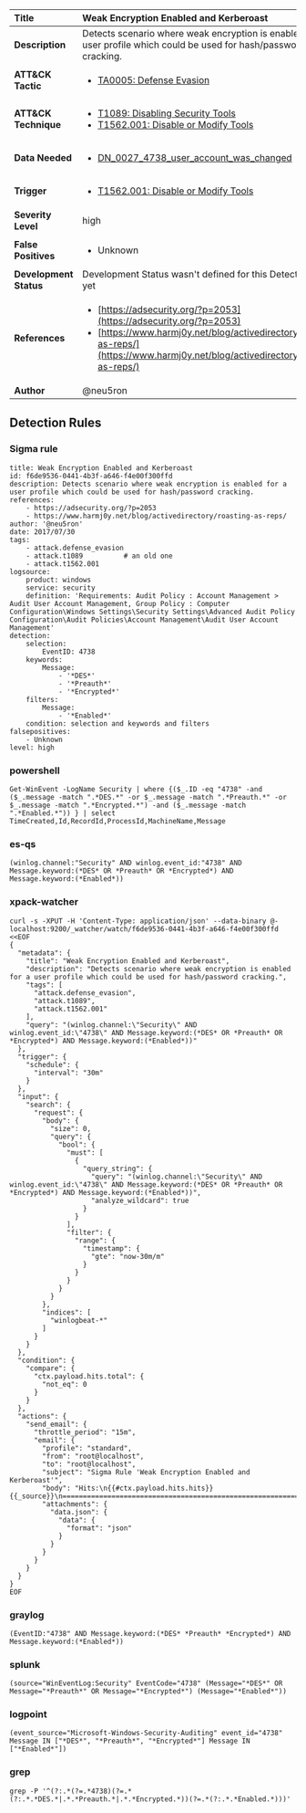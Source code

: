| Title                    | Weak Encryption Enabled and Kerberoast       |
|:-------------------------|:------------------|
| **Description**          | Detects scenario where weak encryption is enabled for a user profile which could be used for hash/password cracking. |
| **ATT&amp;CK Tactic**    |  <ul><li>[TA0005: Defense Evasion](https://attack.mitre.org/tactics/TA0005)</li></ul>  |
| **ATT&amp;CK Technique** | <ul><li>[T1089: Disabling Security Tools](https://attack.mitre.org/techniques/T1089)</li><li>[T1562.001: Disable or Modify Tools](https://attack.mitre.org/techniques/T1562/001)</li></ul>  |
| **Data Needed**          | <ul><li>[DN_0027_4738_user_account_was_changed](../Data_Needed/DN_0027_4738_user_account_was_changed.md)</li></ul>  |
| **Trigger**              | <ul><li>[T1562.001: Disable or Modify Tools](../Triggers/T1562.001.md)</li></ul>  |
| **Severity Level**       | high |
| **False Positives**      | <ul><li>Unknown</li></ul>  |
| **Development Status**   |  Development Status wasn't defined for this Detection Rule yet  |
| **References**           | <ul><li>[https://adsecurity.org/?p=2053](https://adsecurity.org/?p=2053)</li><li>[https://www.harmj0y.net/blog/activedirectory/roasting-as-reps/](https://www.harmj0y.net/blog/activedirectory/roasting-as-reps/)</li></ul>  |
| **Author**               | @neu5ron |


## Detection Rules

### Sigma rule

```
title: Weak Encryption Enabled and Kerberoast
id: f6de9536-0441-4b3f-a646-f4e00f300ffd
description: Detects scenario where weak encryption is enabled for a user profile which could be used for hash/password cracking.
references:
    - https://adsecurity.org/?p=2053
    - https://www.harmj0y.net/blog/activedirectory/roasting-as-reps/
author: '@neu5ron'
date: 2017/07/30
tags:
    - attack.defense_evasion
    - attack.t1089          # an old one
    - attack.t1562.001
logsource:
    product: windows
    service: security
    definition: 'Requirements: Audit Policy : Account Management > Audit User Account Management, Group Policy : Computer Configuration\Windows Settings\Security Settings\Advanced Audit Policy Configuration\Audit Policies\Account Management\Audit User Account Management'
detection:
    selection:
        EventID: 4738
    keywords:
        Message:
            - '*DES*'
            - '*Preauth*'
            - '*Encrypted*'
    filters:
        Message:
            - '*Enabled*'
    condition: selection and keywords and filters
falsepositives:
    - Unknown
level: high

```





### powershell
    
```
Get-WinEvent -LogName Security | where {($_.ID -eq "4738" -and ($_.message -match ".*DES.*" -or $_.message -match ".*Preauth.*" -or $_.message -match ".*Encrypted.*") -and ($_.message -match ".*Enabled.*")) } | select TimeCreated,Id,RecordId,ProcessId,MachineName,Message
```


### es-qs
    
```
(winlog.channel:"Security" AND winlog.event_id:"4738" AND Message.keyword:(*DES* OR *Preauth* OR *Encrypted*) AND Message.keyword:(*Enabled*))
```


### xpack-watcher
    
```
curl -s -XPUT -H 'Content-Type: application/json' --data-binary @- localhost:9200/_watcher/watch/f6de9536-0441-4b3f-a646-f4e00f300ffd <<EOF
{
  "metadata": {
    "title": "Weak Encryption Enabled and Kerberoast",
    "description": "Detects scenario where weak encryption is enabled for a user profile which could be used for hash/password cracking.",
    "tags": [
      "attack.defense_evasion",
      "attack.t1089",
      "attack.t1562.001"
    ],
    "query": "(winlog.channel:\"Security\" AND winlog.event_id:\"4738\" AND Message.keyword:(*DES* OR *Preauth* OR *Encrypted*) AND Message.keyword:(*Enabled*))"
  },
  "trigger": {
    "schedule": {
      "interval": "30m"
    }
  },
  "input": {
    "search": {
      "request": {
        "body": {
          "size": 0,
          "query": {
            "bool": {
              "must": [
                {
                  "query_string": {
                    "query": "(winlog.channel:\"Security\" AND winlog.event_id:\"4738\" AND Message.keyword:(*DES* OR *Preauth* OR *Encrypted*) AND Message.keyword:(*Enabled*))",
                    "analyze_wildcard": true
                  }
                }
              ],
              "filter": {
                "range": {
                  "timestamp": {
                    "gte": "now-30m/m"
                  }
                }
              }
            }
          }
        },
        "indices": [
          "winlogbeat-*"
        ]
      }
    }
  },
  "condition": {
    "compare": {
      "ctx.payload.hits.total": {
        "not_eq": 0
      }
    }
  },
  "actions": {
    "send_email": {
      "throttle_period": "15m",
      "email": {
        "profile": "standard",
        "from": "root@localhost",
        "to": "root@localhost",
        "subject": "Sigma Rule 'Weak Encryption Enabled and Kerberoast'",
        "body": "Hits:\n{{#ctx.payload.hits.hits}}{{_source}}\n================================================================================\n{{/ctx.payload.hits.hits}}",
        "attachments": {
          "data.json": {
            "data": {
              "format": "json"
            }
          }
        }
      }
    }
  }
}
EOF

```


### graylog
    
```
(EventID:"4738" AND Message.keyword:(*DES* *Preauth* *Encrypted*) AND Message.keyword:(*Enabled*))
```


### splunk
    
```
(source="WinEventLog:Security" EventCode="4738" (Message="*DES*" OR Message="*Preauth*" OR Message="*Encrypted*") (Message="*Enabled*"))
```


### logpoint
    
```
(event_source="Microsoft-Windows-Security-Auditing" event_id="4738" Message IN ["*DES*", "*Preauth*", "*Encrypted*"] Message IN ["*Enabled*"])
```


### grep
    
```
grep -P '^(?:.*(?=.*4738)(?=.*(?:.*.*DES.*|.*.*Preauth.*|.*.*Encrypted.*))(?=.*(?:.*.*Enabled.*)))'
```



